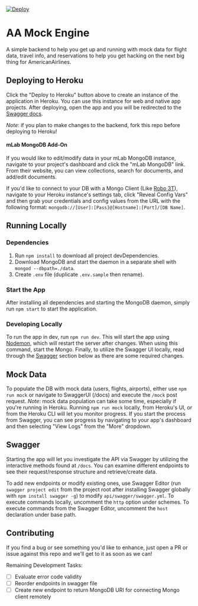 [![Deploy](https://www.herokucdn.com/deploy/button.svg)](https://heroku.com/deploy?template=https://github.com/AmericanAirlines/AA-Mock-Engine)

# AA Mock Engine
A simple backend to help you get up and running with mock data for flight data, travel info, and reservations to help you get hacking on the next big thing for AmericanAirlines.

## Deploying to Heroku
Click the "Deploy to Heroku" button above to create an instance of the application in Heroku. You can use this instance for web and native app projects. After deploying, open the app and you will be redirected to the [Swagger docs](#swagger).

*Note*: if you plan to make changes to the backend, fork this repo before deploying to Heroku!

#### mLab MongoDB Add-On
If you would like to edit/modify data in your mLab MongoDB instance, navigate to your project's dashboard and click the "mLab MongoDB" link. From their website, you can view collections, search for documents, and add/edit documents.

If you'd like to connect to your DB with a Mongo Client (Like [Robo 3T](https://robomongo.org)), navigate to your Heroku instance's settings tab, click "Reveal Config Vars" and then grab your credentials and config values from the URL with the following format: `mongodb://[User]:[Pass]@[Hostname]:[Port]/[DB Name]`.

## Running Locally
### Dependencies
1. Run `npm install` to download all project devDependencies.
1. Download MongoDB and start the daemon in a separate shell with `mongod --dbpath=./data`.
1. Create `.env` file (duplicate `.env.sample` then rename).

### Start the App
After installing all dependencies and starting the MongoDB daemon, simply run `npm start` to start the application.

### Developing Locally
To run the app in dev, run `npm run dev`. This will start the app using [Nodemon](https://github.com/remy/nodemon), which will restart the server after changes. When using this command, start the Mongo. Finally, to utilize the Swagger UI locally, read through the [Swagger](#swagger) section below as there are some required changes.


## Mock Data
To populate the DB with mock data (users, flights, airports), either use `npm run mock` or navigate to SwaggerUI (/docs) and execute the `/mock` post request. _Note_: mock data population can take some time, especially if you're running in Heroku. Running `npm run mock` locally, from Heroku's UI, or from the Heroku CLI will let you monitor progress. If you start the process from Swagger, you can see progress by navigating to your app's dashboard and then selecting "View Logs" from the "More" dropdown.


## Swagger
Starting the app will let you investigate the API via Swagger by utilizing the interactive methods found at `/docs`. You can examine different endpoints to see their request/response structure and retrieve/create data.

To add new endpoints or modify existing ones, use Swagger Editor (run `swagger project edit` from the project root after installing Swagger globally with `npm install swagger -g`) to modify `api/swagger/swagger.yml`. To execute commands locally, uncomment the `http` option under schemes. To execute commands from the Swagger Editor, uncomment the `host` declaration under base path.


## Contributing
If you find a bug or see something you'd like to enhance, just open a PR or issue against this repo and we'll get to it as soon as we can!

Remaining Development Tasks:
- [ ] Evaluate error code validity
- [ ] Reorder endpoints in swagger file
- [ ] Create new endpoint to return MongoDB URI for connecting Mongo client remotely
